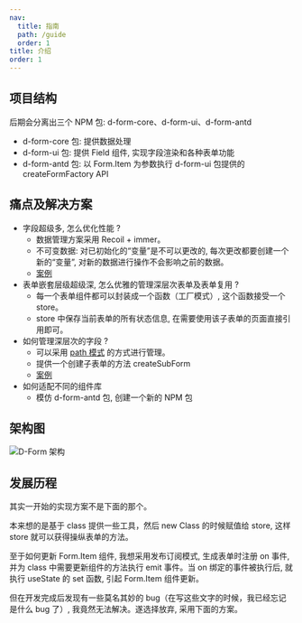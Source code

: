 ```yaml
---
nav:
  title: 指南
  path: /guide
  order: 1
title: 介绍
order: 1
---
```


## 项目结构
后期会分离出三个 NPM 包: d-form-core、d-form-ui、d-form-antd
- d-form-core 包: 提供数据处理
- d-form-ui 包: 提供 Field 组件, 实现字段渲染和各种表单功能
- d-form-antd 包: 以 Form.Item 为参数执行 d-form-ui 包提供的 createFormFactory API

## 痛点及解决方案
- 字段超级多, 怎么优化性能 ?
  - 数据管理方案采用 Recoil + immer。
  - 不可变数据: 对已初始化的“变量”是不可以更改的, 每次更改都要创建一个新的“变量”, 对新的数据进行操作不会影响之前的数据。
  - [案例](/guide/basic/use-values#%E5%9F%BA%E4%BA%8E-immer-%E8%83%BD%E6%9C%89%E6%95%88%E6%94%B9%E5%96%84-react-setstate-%E7%9A%84%E7%83%A6%E6%81%BC)
- 表单嵌套层级超级深, 怎么优雅的管理深层次表单及表单复用 ?
  - 每一个表单组件都可以封装成一个函数（工厂模式）, 这个函数接受一个 store。
  - store 中保存当前表单的所有状态信息, 在需要使用该子表单的页面直接引用即可。
- 如何管理深层次的字段 ?
  - 可以采用 [path 模式](https://www.lodashjs.com/docs/lodash.get) 的方式进行管理。
  - 提供一个创建子表单的方法 createSubForm
  - [案例](/guide/advanced/nesting-form#%E5%AD%90%E8%A1%A8%E5%8D%95%E5%B5%8C%E5%A5%97%E5%A4%8D%E7%94%A8)
- 如何适配不同的组件库
  - 模仿 d-form-antd 包, 创建一个新的 NPM 包

## 架构图
![D-Form 架构](https://form.daphnis.love/architectureDiagram.png)

## 发展历程
其实一开始的实现方案不是下面的那个。

本来想的是基于 class 提供一些工具，然后 new Class 的时候赋值给 store, 这样 store 就可以获得操纵表单的方法。

至于如何更新 Form.Item 组件, 我想采用发布订阅模式, 生成表单时注册 on 事件, 并为 class 中需要更新组件的方法执行 emit 事件。当 on 绑定的事件被执行后, 就执行 useState 的 set 函数, 引起 Form.Item 组件更新。

但在开发完成后发现有一些莫名其妙的 bug（在写这些文字的时候，我已经忘记是什么 bug 了）, 我竟然无法解决。遂选择放弃, 采用下面的方案。
